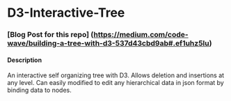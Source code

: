 # D3-Interactive-Tree

### [Blog Post for this repo] (https://medium.com/code-wave/building-a-tree-with-d3-537d43cbd9ab#.ef1uhz5lu)

#### Description 
An interactive self organizing tree with D3. Allows deletion and insertions at any level. Can easily modified
to edit any hierarchical data in json format by binding data to nodes.

